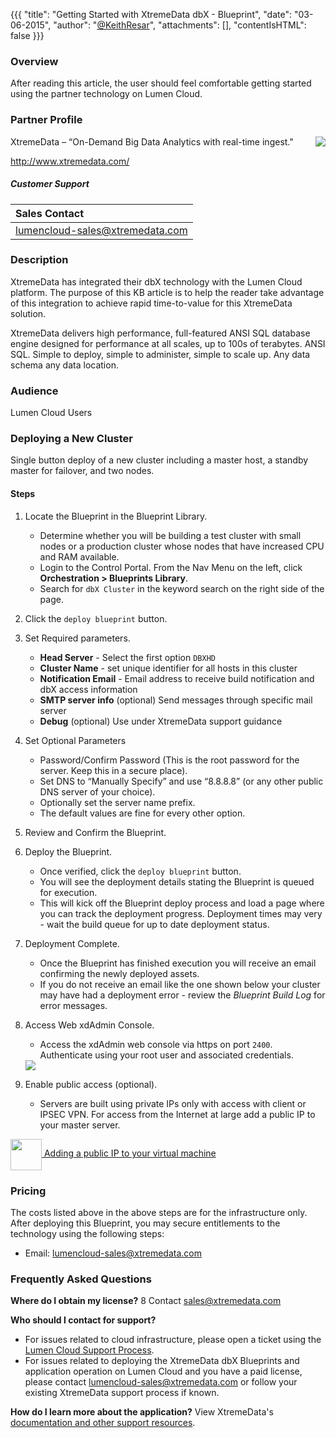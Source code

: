 {{{
  "title": "Getting Started with XtremeData dbX - Blueprint",
  "date": "03-06-2015",
  "author": "<a href='https://twitter.com/KeithResar'>@KeithResar</a>",
  "attachments": [],
  "contentIsHTML": false
}}}

### Overview
After reading this article, the user should feel comfortable getting started using the partner technology on Lumen Cloud.

### Partner Profile
<img src="../../images/xtremedata/xtremelog_wht.png" style="max-width:200px;border:0;float:right;">

XtremeData – “On-Demand Big Data Analytics with real-time ingest."

http://www.xtremedata.com/

##### Customer Support

|Sales Contact |
|:- |
|lumencloud-sales@xtremedata.com |

### Description
XtremeData has integrated their dbX technology with the Lumen Cloud platform. The purpose of this KB article is to help the reader take advantage of this integration to achieve rapid time-to-value for this XtremeData solution.

XtremeData delivers high performance, full-featured ANSI SQL database engine designed for performance at all scales, up to 100s of terabytes. ANSI SQL. Simple to deploy, simple to administer, simple to scale up. Any data schema any data location.

### Audience
Lumen Cloud Users

### Deploying a New Cluster
Single button deploy of a new cluster including a master host, a standby master for failover, and two nodes.

#### Steps
1. Locate the Blueprint in the Blueprint Library.
   * Determine whether you will be building a test cluster with small nodes or a production cluster whose nodes that have increased CPU and RAM available.
   * Login to the Control Portal. From the Nav Menu on the left, click **Orchestration > Blueprints Library**.
   * Search for `dbX Cluster` in the keyword search on the right side of the page.

2. Click the `deploy blueprint` button.

3. Set Required parameters.
   * **Head Server** - Select the first option `DBXHD`
   * **Cluster Name** - set unique identifier for all hosts in this cluster
   * **Notification Email** - Email address to receive build notification and dbX access information
   * **SMTP server info** (optional) Send messages through specific mail server
   * **Debug** (optional) Use under XtremeData support guidance

4. Set Optional Parameters
   * Password/Confirm Password (This is the root password for the server. Keep this in a secure place).
   * Set DNS to “Manually Specify” and use “8.8.8.8” (or any other public DNS server of your choice).
   * Optionally set the server name prefix.
   * The default values are fine for every other option.

5. Review and Confirm the Blueprint.

6. Deploy the Blueprint.
   * Once verified, click the `deploy blueprint` button.
   * You will see the deployment details stating the Blueprint is queued for execution.
   * This will kick off the Blueprint deploy process and load a page where you can track the deployment progress. Deployment times may very - wait the build queue for up to date deployment status.

7. Deployment Complete.
   * Once the Blueprint has finished execution you will receive an email confirming the newly deployed assets.
   * If you do not receive an email like the one shown below your cluster may have had a deployment error - review the *Blueprint Build Log* for error messages.

8. Access Web xdAdmin Console.
   * Access the xdAdmin web console via https on port `2400`. Authenticate using your root user and associated credentials.
   <img src="../../images/xtremedata/web_gui_screenshot.png" style="border:0;">

9. Enable public access (optional).
   * Servers are built using private IPs only with access with client or IPSEC VPN. For access from the Internet at large add a public IP to your master server.

  <a href="../../Network/CenturyLink Cloud/how-to-add-public-ip-to-virtual-machine.md">
    <img style="border:0;width:50px;vertical-align:middle;" src="../../images/shared_assets/fw_icon.png">
    Adding a public IP to your virtual machine
  </a>

### Pricing
The costs listed above in the above steps are for the infrastructure only. After deploying this Blueprint, you may secure entitlements to the technology using the following steps:
* Email: lumencloud-sales@xtremedata.com

### Frequently Asked Questions
**Where do I obtain my license?**
8 Contact sales@xtremedata.com

**Who should I contact for support?**
* For issues related to cloud infrastructure, please open a ticket using the [Lumen Cloud Support Process](../../Support/how-do-i-report-a-support-issue.md).
* For issues related to deploying the XtremeData dbX Blueprints and application operation on Lumen Cloud and you have a paid license, please contact lumencloud-sales@xtremedata.com or follow your existing XtremeData support process if known.

**How do I learn more about the application?**
View XtremeData's [documentation and other support resources](http://www.xtremedata.com/support).
